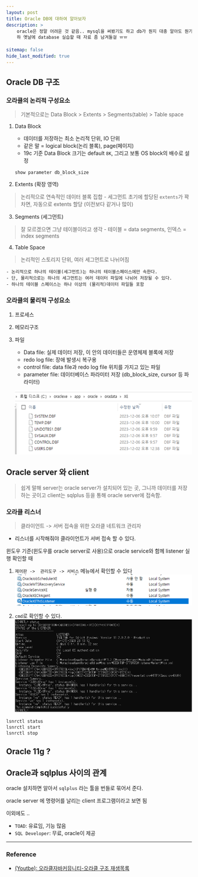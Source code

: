 ```yaml
---
layout: post
title: Oracle DB에 대하여 알아보자
description: > 
    oracle은 정말 어려운 것 같음.. mysql을 써봤기도 하고 db가 뭔지 대충 알아도 뭔가 뭔가함..
    하 옛날에 database 실습할 때 자료 좀 남겨둘걸 ㅠㅠ
  
sitemap: false
hide_last_modified: true
---
```


## Oracle DB 구조

### 오라클의 논리적 구성요소

> 기본적으로는 Data Block > Extents > Segments(table) > Table space 

1. Data Block
    - 데이터를 저장하는 최소 논리적 단위, IO 단위
    - 같은 말 = logical block(논리 블록), page(페이지)
    - 19c 기준 Data Block 크기는 default `8K`, 그리고 보통 OS block의 배수로 설정

    ```
    show parameter db_block_size
    ```

2. Extents (확장 영역)
> 논리적으로 연속적인 데이터 블록 집합
    - 세그먼트 초기에 할당된 `extents`가 꽉 차면, 자동으로 extents 할당 (이전보다 같거나 많이)


3. Segments (세그먼트)
> 잘 모르겠으면 그냥 테이블이라고 생각
    - 테이블 = data segments, 인덱스 = index segments

4. Table Space
> 논리적인 스토리지 단위, 여러 세그먼트로 나뉘어짐

    - 논리적으로 하나의 테이블(세그먼트)는 하나의 테이블스페이스에만 속한다.
    - 단, 물리적으로는 하나의 세그먼트는 여러 데이터 파일에 나뉘어 저장될 수 있다. 
    - 하나의 테이블 스페이스는 하나 이상의 (물리적)데이터 파일들 포함

### 오라클의 물리적 구성요소

1. 프로세스

2. 메모리구조

3. 파일
    - Data file: 실제 데이터 저장, 이 안의 데이터들은 운영체제 블록에 저장
    - redo log file: 장애 발생시 복구용
    - control file: data file과 redo log file 위치를 가지고 있는 파일
    - parameter file: 데이터베이스 파라미터 저장 (db_block_size, cursor 등 파라미터)

    ![](/assets/img/2023-10-18-OracleDB/2023-12-06-22-47-42.png)

## Oracle server 와 client

> 쉽게 말해 server는 oracle server가 설치되어 있는 곳, 그니까 데이터를 저장하는 곳이고
client는 sqlplus 등을 통해 oracle server에 접속함. 

### 오라클 리스너

> 클라이언트 -> 서버 접속을 위한 오라클 네트워크 관리자

- 리스너를 시작해줘야 클라이언트가 서버 접속 할 수 있다.

윈도우 기준(윈도우를 oracle server로 사용)으로 oracle service와 함께 listener 실행 확인할 때

1. `제어판 ->  관리도구 -> 서비스` 메뉴에서 확인할 수 있다
![](/assets/img/2023-10-18-OracleDB/2023-12-06-23-13-05.png)

2. `cmd`로 확인할 수 있다.
![](/assets/img/2023-10-18-OracleDB/2023-12-06-23-16-37.png)

```
lsnrctl status
lsnrctl start
lsnrctl stop

```

## Oracle 11g ?


## Oracle과 sqlplus 사이의 관계
oracle 설치하면 알아서 `sqlplus` 라는 툴을 번들로 묶어서 준다. 

oracle server 에 명령어를 날리는 client 프로그램이라고 보면 됨

이외에도 ..
- `TOAD`: 유료임, 기능 많음
- `SQL Developer`: 무료, oracle이 제공 



---

### Reference
- [(Youtbe): 오라클자바커뮤니티-오라클 구조 재생목록](https://www.youtube.com/watch?v=EVlC_vLPWq8&list=PLxU-iZCqT52CE6piTNJMXGGUvDvKw46_T&index=1)